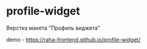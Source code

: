 # profile-widget
Верстка макета "Профиль виджета"

demo - https://raha-frontend.github.io/profile-widget/
